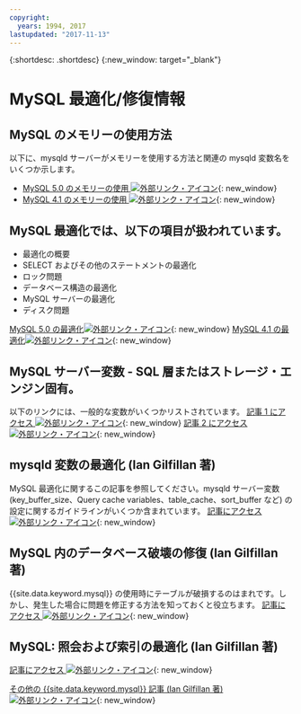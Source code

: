 ```yaml
---
copyright:
  years: 1994, 2017
lastupdated: "2017-11-13"
---
```


{:shortdesc: .shortdesc}
{:new_window: target="_blank"}

# MySQL 最適化/修復情報

## MySQL のメモリーの使用方法 
以下に、mysqld サーバーがメモリーを使用する方法と関連の mysqld 変数名をいくつか示します。
* [MySQL 5.0 のメモリーの使用 ![外部リンク・アイコン](../../icons/launch-glyph.svg "外部リンク・アイコン")](http://dev.mysql.com/doc/refman/5.0/en/memory-use.html){: new_window}
* [MySQL 4.1 のメモリーの使用 ![外部リンク・アイコン](../../icons/launch-glyph.svg "外部リンク・アイコン")](http://dev.mysql.com/doc/refman/4.1/en/memory-use.html){: new_window}

## MySQL 最適化では、以下の項目が扱われています。
- 最適化の概要
- SELECT およびその他のステートメントの最適化
- ロック問題
- データベース構造の最適化
- MySQL サーバーの最適化
- ディスク問題

[MySQL 5.0 の最適化![外部リンク・アイコン](../../icons/launch-glyph.svg "外部リンク・アイコン")](http://dev.mysql.com/doc/refman/5.0/en/optimization.html){: new_window}
[MySQL 4.1 の最適化![外部リンク・アイコン](../../icons/launch-glyph.svg "外部リンク・アイコン")](http://dev.mysql.com/doc/refman/4.1/en/optimization.html){: new_window}

## MySQL サーバー変数 - SQL 層またはストレージ・エンジン固有。
以下のリンクには、一般的な変数がいくつかリストされています。
[記事 1 にアクセス ![外部リンク・アイコン](../../icons/launch-glyph.svg "外部リンク・アイコン")](http://www.mysqlperformanceblog.com/2006/06/08/mysql-server-variables-sql-layer-or-storage-engine-specific/){: new_window}
[記事 2 にアクセス ![外部リンク・アイコン](../../icons/launch-glyph.svg "外部リンク・アイコン")](http://forge.mysql.com/wiki/ServerVariables){: new_window}

## mysqld 変数の最適化 (Ian Gilfillan 著)  
MySQL 最適化に関するこの記事を参照してください。mysqld サーバー変数 (key_buffer_size、Query cache variables、table_cache、sort_buffer など) の設定に関するガイドラインがいくつか含まれています。
[記事にアクセス ![外部リンク・アイコン](../../icons/launch-glyph.svg "外部リンク・アイコン")](http://www.databasejournal.com/features/mysql/article.php/3367871){: new_window}

## MySQL 内のデータベース破壊の修復 (Ian Gilfillan 著) 
{{site.data.keyword.mysql}} の使用時にテーブルが破損するのはまれです。しかし、発生した場合に問題を修正する方法を知っておくと役立ちます。
[記事にアクセス ![外部リンク・アイコン](../../icons/launch-glyph.svg "外部リンク・アイコン")](http://www.databasejournal.com/features/mysql/article.php/3300511){: new_window}

## MySQL: 照会および索引の最適化 (Ian Gilfillan 著)
<!--The database is too slow. Queries are queuing up, backlogs growing, users being refused connection. Management is ready to spend millions on "upgrading" to some other system, when the problem is really that MySQL is simply not being used properly. Badly defined or non-existent indexes are one of the primary reasons for poor performance, and fixing these can often lead to phenomenal improvements.-->
[記事にアクセス ![外部リンク・アイコン](../../icons/launch-glyph.svg "外部リンク・アイコン")](http://www.databasejournal.com/features/mysql/article.php/1382791){: new_window}

[その他の {{site.data.keyword.mysql}} 記事 (Ian Gilfillan 著) ![外部リンク・アイコン](../../icons/launch-glyph.svg "外部リンク・アイコン")](http://www.databasejournal.com/article.php/1474351){: new_window}

